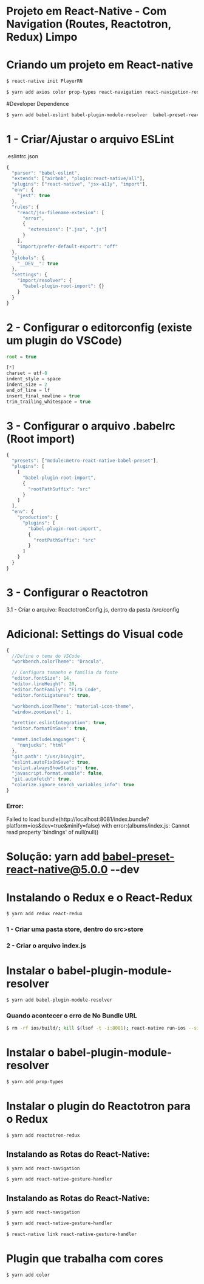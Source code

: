 # Projeto em React-Native - Com Navigation (Routes, Reactotron, Redux) Limpo

# Criando um projeto em React-native

```sh
$ react-native init PlayerRN
```

```sh
$ yarn add axios color prop-types react-navigation react-navigation-redux-helpers react-redux  reactotron-react-native reactotron-redux reactotron-redux-saga redux redux-saga
```

#Developer Dependence

```sh
$ yarn add babel-eslint babel-plugin-module-resolver  babel-preset-react-native  eslint eslint-config-airbnb eslint-import-resolver-babel-module  eslint-plugin-import eslint-plugin-jsx-a11y eslint-plugin-react eslint-plugin-react-native  -Dev
```

# 1 - Criar/Ajustar o arquivo ESLint

.eslintrc.json

```js
{
  "parser": "babel-eslint",
  "extends": ["airbnb", "plugin:react-native/all"],
  "plugins": ["react-native", "jsx-a11y", "import"],
  "env": {
    "jest": true
  },
  "rules": {
    "react/jsx-filename-extesion": [
      "error",
      {
        "extensions": [".jsx", ".js"]
      }
    ],
    "import/prefer-default-export": "off"
  },
  "globals": {
    "__DEV__": true
  },
  "settings": {
    "import/resolver": {
      "babel-plugin-root-import": {}
    }
  }
}

```

# 2 - Configurar o editorconfig (existe um plugin do VSCode)

```js
root = true

[*]
charset = utf-8
indent_style = space
indent_size = 2
end_of_line = lf
insert_final_newline = true
trim_trailing_whitespace = true
```

# 3 - Configurar o arquivo .babelrc (Root import)

```js
{
  "presets": ["module:metro-react-native-babel-preset"],
  "plugins": [
    [
      "babel-plugin-root-import",
      {
        "rootPathSuffix": "src"
      }
    ]
  ],
  "env": {
    "production": {
      "plugins": [
        "babel-plugin-root-import",
        {
          "rootPathSuffix": "src"
        }
      ]
    }
  }
}

```

# 3 - Configurar o Reactotron

3.1 - Criar o arquivo: ReactotronConfig.js, dentro da pasta /src/config

# Adicional: Settings do Visual code

```js
{
  //Define o tema do VSCode
  "workbench.colorTheme": "Dracula",

  // Configura tamanho e família da fonte
  "editor.fontSize": 14,
  "editor.lineHeight": 20,
  "editor.fontFamily": "Fira Code",
  "editor.fontLigatures": true,

  "workbench.iconTheme": "material-icon-theme",
  "window.zoomLevel": 1,

  "prettier.eslintIntegration": true,
  "editor.formatOnSave": true,

  "emmet.includeLanguages": {
    "nunjucks": "html"
  },
  "git.path": "/usr/bin/git",
  "eslint.autoFixOnSave": true,
  "eslint.alwaysShowStatus": true,
  "javascript.format.enable": false,
  "git.autofetch": true,
  "colorize.ignore_search_variables_info": true
}

```

### Error:

Failed to load bundle(http://localhost:8081/index.bundle?
platform=ios&dev=true&minify=false)
with error:(albums/index.js:
Cannot read property 'bindings' of null(null))

# Solução: yarn add babel-preset-react-native@5.0.0 --dev

# Instalando o Redux e o React-Redux

```sh
$ yarn add redux react-redux
```

### 1 - Criar uma pasta store, dentro do src>store

### 2 - Criar o arquivo index.js

# Instalar o babel-plugin-module-resolver

```sh
$ yarn add babel-plugin-module-resolver
```

### Quando acontecer o erro de No Bundle URL

```sh
$ rm -rf ios/build/; kill $(lsof -t -i:8081); react-native run-ios --simulator "iPhone XS Max"
```

# Instalar o babel-plugin-module-resolver

```sh
$ yarn add prop-types
```

# Instalar o plugin do Reactotron para o Redux

```sh
$ yarn add reactotron-redux
```

## Instalando as Rotas do React-Native:

```sh
$ yarn add react-navigation
```

```sh
$ yarn add react-native-gesture-handler
```

## Instalando as Rotas do React-Native:

```sh
$ yarn add react-navigation
```

```sh
$ yarn add react-native-gesture-handler
```

```sh
$ react-native link react-native-gesture-handler
```

# Plugin que trabalha com cores

```sh
$ yarn add color
```
